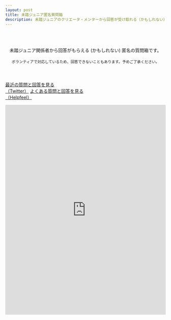 ```yaml
---
layout: post
title: 未踏ジュニア匿名質問箱
description: 未踏ジュニアのクリエータ・メンターから回答が受け取れる（かもしれない）匿名の質問フォームです。ボランティアでの対応となり、回答の保証はありません。予めご了承ください。
---
```


<style>
.iframe-form{
  margin: auto;
  display: block;
  height: 660px;
}
 
@media screen and (max-width: 600px){
  .iframe-form{
    height: 830px;
    width:  120%;
    margin-left: -30px;
  }
}
</style>

<p style="text-align:center; padding: 50px 0px 40px;">
  未踏ジュニア関係者から回答がもらえる (かもしれない) 匿名の質問箱です。<br>
  <br>
  <small>ボランティアで対応しているため、回答できないこともあります。予めご了承ください。</small><br>

  <a href="https://twitter.com/search?q=%E6%9C%AA%E8%B8%8F%E3%82%B8%E3%83%A5%E3%83%8B%E3%82%A2%E8%B3%AA%E5%95%8F%E7%AE%B1%20OR%20%23%E6%9C%AA%E8%B8%8F%E3%82%B8%E3%83%A5%E3%83%8B%E3%82%A2%E8%B3%AA%E5%95%8F%E7%AE%B1&src=typed_query&f=live" class="button" target="_blank">最近の質問と回答を見る<br>（Twitter）</a>
  <a href="https://helpfeel.com/mitoujr/" class="button" target="_blank" rel='noopener'>よくある質問と回答を見る<br>（Helpfeel）</a>
</p>

<iframe src="https://docs.google.com/forms/d/e/1FAIpQLSdIRkBQEOh7OUjlvPD7IZDDVwPlms2rcXBPSpib0w25WRLWnQ/viewform?embedded=true" width="100%" class="iframe-form" frameborder="0" marginheight="0" marginwidth="0">Loading…</iframe>
